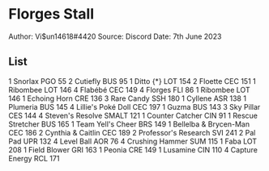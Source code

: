 # Florges Stall

Author: Vi$un14618#4420
Source: Discord
Date: 7th June 2023

## List

1 Snorlax PGO 55
2 Cutiefly BUS 95
1 Ditto {*} LOT 154
2 Floette CEC 151
1 Ribombee LOT 146
4 Flabébé CEC 149
4 Florges FLI 86
1 Ribombee LOT 146
1 Echoing Horn CRE 136
3 Rare Candy SSH 180
1 Cyllene ASR 138
1 Plumeria BUS 145
4 Lillie's Poké Doll CEC 197
1 Guzma BUS 143
3 Sky Pillar CES 144
4 Steven's Resolve SMALT 121
1 Counter Catcher CIN 91
1 Rescue Stretcher BUS 165
1 Team Yell's Cheer BRS 149
1 Bellelba & Brycen-Man CEC 186
2 Cynthia & Caitlin CEC 189
2 Professor's Research SVI 241
2 Pal Pad UPR 132
4 Level Ball AOR 76
4 Crushing Hammer SUM 115
1 Faba LOT 208
1 Field Blower GRI 163
1 Peonia CRE 149
1 Lusamine CIN 110
4 Capture Energy RCL 171
